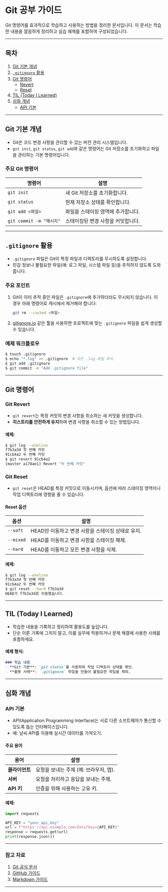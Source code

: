 # Git 공부 가이드

Git 명령어를 효과적으로 학습하고 사용하는 방법을 정리한 문서입니다. 이 문서는 학습한 내용을 깔끔하게 정리하고 실습 예제를 포함하여 구성되었습니다.

---

## 목차

1. [Git 기본 개념](#git-기본-개념)
2. [`.gitignore` 활용](#gitignore-활용)
3. [Git 명령어](#git-명령어)
    - [Revert](#git-revert)
    - [Reset](#git-reset)
4. [TIL (Today I Learned)](#til-today-i-learned)
5. [심화 개념](#심화-개념)
    - [API 기본](#api-기본)

---

## Git 기본 개념

- Git은 코드 변경 사항을 관리할 수 있는 버전 관리 시스템입니다.
- `git init`, `git status`, `git add`와 같은 명령어는 Git 저장소를 초기화하고 파일을 관리하는 기본 명령어입니다.

### 주요 Git 명령어

| 명령어                      | 설명                                              |
|-----------------------------|---------------------------------------------------|
| `git init`                  | 새 Git 저장소를 초기화합니다.                     |
| `git status`                | 현재 저장소 상태를 확인합니다.                    |
| `git add <파일>`            | 파일을 스테이징 영역에 추가합니다.                 |
| `git commit -m "메시지"`   | 스테이징된 변경 사항을 커밋합니다.                |

---

## `.gitignore` 활용

- `.gitignore` 파일은 Git이 특정 파일과 디렉토리를 무시하도록 설정합니다.
- 민감 정보나 불필요한 파일(예: 로그 파일, 시스템 파일 등)을 추적하지 않도록 도와줍니다.

### 주요 포인트

1. Git이 이미 추적 중인 파일은 `.gitignore`에 추가하더라도 무시되지 않습니다. 이 경우 아래 명령어로 캐시에서 제거해야 합니다:
   ```bash
   git rm --cached <파일>
   ```

2. [gitignore.io](https://www.toptal.com/developers/gitignore/) 같은 툴을 사용하면 프로젝트에 맞는 `.gitignore` 파일을 쉽게 생성할 수 있습니다.

### 예제 워크플로우
```bash
$ touch .gitignore
$ echo "*.log" >> .gitignore  # 모든 .log 파일 무시
$ git add .gitignore
$ git commit -m "Add .gitignore file"
```

---

## Git 명령어

### Git Revert

- `git revert`는 특정 커밋의 변경 사항을 취소하는 새 커밋을 생성합니다.
- **히스토리를 안전하게 유지**하며 변경 사항을 취소할 수 있는 방법입니다.

#### 예제:
```bash
$ git log --oneline
f7b3a3d 첫 번째 커밋
91cb4a2 두 번째 커밋
$ git revert 91cb4a2
[master a178ae1] Revert "두 번째 커밋"
```

### Git Reset

- `git reset`은 HEAD를 특정 커밋으로 이동시키며, 옵션에 따라 스테이징 영역이나 작업 디렉토리에 영향을 줄 수 있습니다.

#### Reset 옵션

| 옵션       | 설명                                           |
|------------|------------------------------------------------|
| `--soft`   | HEAD만 이동하고 변경 사항을 스테이징 상태로 유지.|
| `--mixed`  | HEAD를 이동하고 변경 사항을 스테이징 해제.       |
| `--hard`   | HEAD를 이동하고 모든 변경 사항을 삭제.          |

#### 예제:
```bash
$ git log --oneline
f7b3a3d 첫 번째 커밋
91cb4a2 두 번째 커밋
$ git reset --hard f7b3a3d
HEAD가 f7b3a3d로 이동했습니다.
```

---

## TIL (Today I Learned)

- 학습한 내용을 기록하고 정리하여 활용도를 높입니다.
- 단순 이론 기록에 그치지 말고, 이를 실무에 적용하거나 문제 해결에 사용한 사례를 포함하세요.

#### 예제 형식:
```markdown
### 학습 내용
- **Git 기본**: `git status`를 사용하여 작업 디렉토리 상태를 확인.
- **활용 사례**: `.gitignore` 파일을 만들어 불필요한 파일을 제외.
```

---

## 심화 개념

### API 기본

- API(Application Programming Interface)는 서로 다른 소프트웨어가 통신할 수 있도록 돕는 인터페이스입니다.
- 예: 날씨 API를 이용해 실시간 데이터를 가져오기.

#### 주요 용어

| 용어         | 설명                                           |
|--------------|------------------------------------------------|
| **클라이언트**| 요청을 보내는 주체 (예: 브라우저, 앱).          |
| **서버**      | 요청을 처리하고 응답을 보내는 주체.            |
| **API 키**    | 인증을 위해 사용하는 고유 키.                  |

#### 예제:
```python
import requests

API_KEY = "your_api_key"
url = f"https://api.example.com/data?key={API_KEY}"
response = requests.get(url)
print(response.json())
```

---

### 참고 자료

1. [Git 공식 문서](https://git-scm.com/doc)
2. [GitHub 가이드](https://guides.github.com/)
3. [Markdown 가이드](https://www.markdownguide.org/)

---


